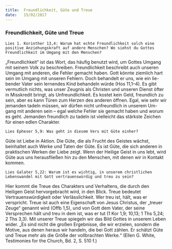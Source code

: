 ```yaml
---
title:  Freundlichkeit, Güte und Treue
date:   15/02/2017
---
```


### Freundlichkeit, Güte und Treue 

`Lies 1. Korinther 13,4: Warum hat echte Freundlichkeit solch eine positive Anziehungskraft auf andere Menschen? Wo siehst du Gottes Freundlichkeit im Umgang mit den Menschen?` 

„Freundlichkeit“ ist das Wort, das häufig benutzt wird, um Gottes Umgang mit seinem Volk zu beschreiben. Freundlichkeit beschreibt auch unseren Umgang mit anderen, die Fehler gemacht haben. Gott könnte ziemlich hart sein im Umgang mit unseren Fehlern. Doch behandelt er uns, wie ein lie-bender Vater sein lernendes Kind behandeln würde (Hos 11,1–4). Es gibt vermutlich nichts, was unser Zeugnis als Christen und unseren Dienst öfter in Misskredit bringt, als Unfreundlichkeit. Es kostet kein Geld, freundlich zu sein, aber es kann Türen zum Herzen des anderen öffnen. Egal, wie sehr wir jemanden tadeln müssen, wir dürfen nicht unfreundlich in unserem Um-gang mit anderen sein – egal welche Fehler sie gemacht haben und worum es geht. Jemanden freundlich zu tadeln ist vielleicht das stärkste Zeichen für einen edlen Charakter. 

`Lies Epheser 5,9: Was geht in diesem Vers mit Güte einher?` 

Güte ist Liebe in Aktion. Die Güte, die als Frucht des Geistes wächst, beinhaltet auch Werke und Taten der Güte. Es ist Güte, die sich anderen in praktischen Werken der Liebe zeigt. Wenn der Heilige Geist in uns lebt, wird Güte aus uns herausfließen hin zu den Menschen, mit denen wir in Kontakt kommen. 

`Lies Galater 5,22: Warum ist es wichtig, in unserem christlichen Lebenswandel mit Gott vertrauenswürdig und treu zu sein?` 

Hier kommt die Treue des Charakters und Verhaltens, die durch den Heiligen Geist hervorgebracht wird, in den Blick. Treue bedeutet Vertrauenswürdigkeit oder Verlässlichkeit. Wer treu ist, hält, was er verspricht. Treue ist auch eine Eigenschaft von Jesus Christus, der „treuer Zeuge“ genannt wird (Offb 1,5), und von Gott dem Vater, der seine Versprechen hält und treu in dem ist, was er tut (1 Kor 1,9; 10,13; 1 Ths 5,24; 2 Ths 3,3). Mit unserer Treue spiegeln wir das Bild Gottes in unserem Leben wider. „Es sind nicht die großen Ergebnisse, die wir erzielen, sondern die Motive, aus denen heraus wir handeln, die bei Gott zählen. Er schätzt Güte und Treue mehr als die Größe der vollbrachten Werke.“ (Ellen G. White, Testimonies for the Church, Bd. 2, S. 510 f.) 
